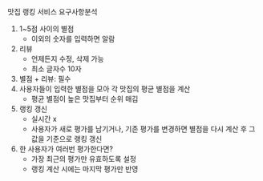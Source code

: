 맛집 랭킹 서비스 요구사항분석

1. 1~5점 사이의 별점
    - 이외의 숫자를 입력하면 알람
2. 리뷰
   - 언제든지 수정, 삭제 가능
   - 최소 글자수 10자
3. 별점 + 리뷰: 필수
4. 사용자들이 입력한 별점을 모아 각 맛집의 평균 별점을 계산
   - 평균 별점이 높은 맛집부터 순위 매김
5. 랭킹 갱신
   - 실시간 x
   - 사용자가 새로 평가를 남기거나, 기존 평가를 변경하면 별점을 다시 계산 후 그 값을 기준으로 랭킹 갱신
6. 한 사용자가 여러번 평가한다면?
   - 가장 최근의 평가만 유효하도록 설정
   - 랭킹 계산 시에는 마지막 평가만 반영
